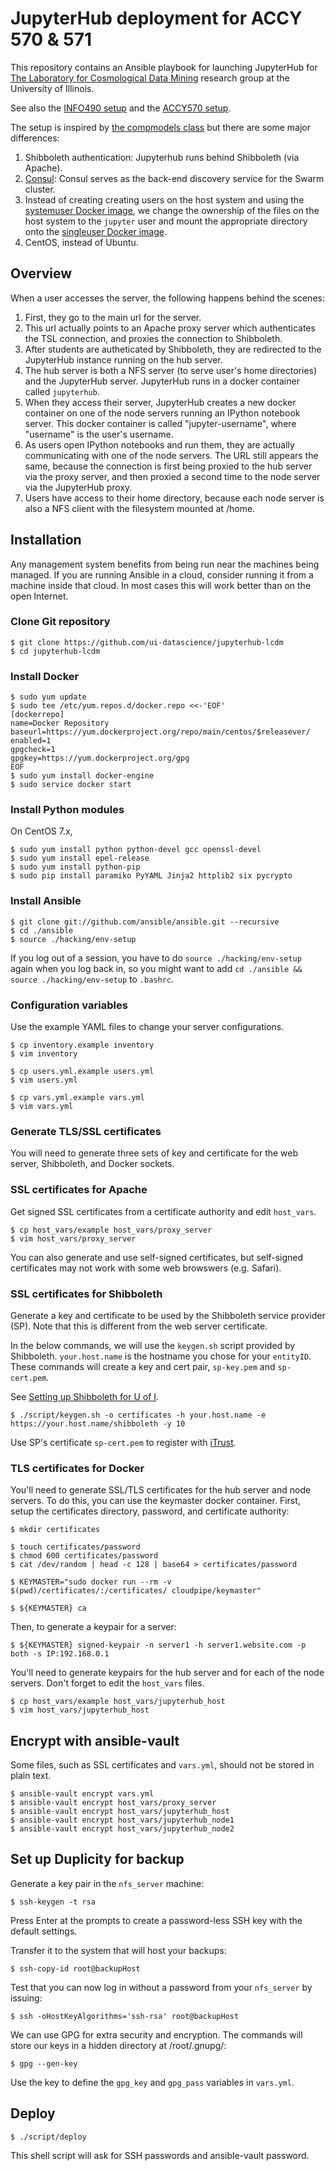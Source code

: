 # JupyterHub deployment for ACCY 570 & 571

This repository contains an Ansible playbook for launching JupyterHub for
[The Laboratory for Cosmological Data Mining](http://ui-datascience.github.io/)
research group at the University of Illinois.

See also the [INFO490 setup](https://github.com/EdwardJKim/jupyterhub-info490)
and the [ACCY570 setup](https://github.com/edwardjkim/jupyterhub-accounting).

The setup is inspired by [the compmodels class](https://github.com/compmodels/jupyterhub-deploy)
but there are some major differences:

1.  Shibboleth authentication: Jupyterhub runs behind Shibboleth (via Apache).
2.  [Consul](https://www.consul.io/): Consul serves as the back-end discovery service
    for the Swarm cluster.
3.  Instead of creating creating users on the host system and using the
    [systemuser Docker image](https://github.com/jupyter/dockerspawner/tree/master/systemuser),
    we change the ownership of the files on the host system to the `jupyter` user and mount
    the appropriate directory onto the
    [singleuser Docker image](https://github.com/jupyter/dockerspawner/tree/master/singleuser).
4.  CentOS, instead of Ubuntu.

## Overview

When a user accesses the server, the following happens behind the scenes:

1.  First, they go to the main url for the server.
2.  This url actually points to an Apache proxy server which authenticates the TSL connection,
    and proxies the connection to Shibboleth.
3.  After students are autheticated by Shibboleth, they are redirected to the JupyterHub instance
running on the hub server. 
4.  The hub server is both a NFS server (to serve user's home directories) and the JupyterHub server.
    JupyterHub runs in a docker container called `jupyterhub`.
5.  When they access their server, JupyterHub creates a new docker container on one of the node servers
    running an IPython notebook server.
    This docker container is called "jupyter-username", where "username" is the user's username.
6.  As users open IPython notebooks and run them, they are actually communicating
    with one of the node servers.
    The URL still appears the same, because the connection is first being proxied to the hub server
    via the proxy server, and then proxied a second time to the node server via the JupyterHub proxy.
7.  Users have access to their home directory, because each node server is also a NFS client
    with the filesystem mounted at /home.

## Installation

Any management system benefits from being run near the machines being managed.
If you are running Ansible in a cloud, consider running it from a machine inside that cloud.
In most cases this will work better than on the open Internet.

### Clone Git repository

```shell
$ git clone https://github.com/ui-datascience/jupyterhub-lcdm
$ cd jupyterhub-lcdm
```

### Install Docker

```shell
$ sudo yum update
$ sudo tee /etc/yum.repos.d/docker.repo <<-'EOF'
[dockerrepo]
name=Docker Repository
baseurl=https://yum.dockerproject.org/repo/main/centos/$releasever/
enabled=1
gpgcheck=1
gpgkey=https://yum.dockerproject.org/gpg
EOF
$ sudo yum install docker-engine
$ sudo service docker start
```

### Install Python modules

On CentOS 7.x,

```shell
$ sudo yum install python python-devel gcc openssl-devel
$ sudo yum install epel-release
$ sudo yum install python-pip
$ sudo pip install paramiko PyYAML Jinja2 httplib2 six pycrypto
```

### Install Ansible

```shell
$ git clone git://github.com/ansible/ansible.git --recursive
$ cd ./ansible
$ source ./hacking/env-setup
```

If you log out of a session, you have to do `source ./hacking/env-setup` again
when you log back in, so you might want to add `cd ./ansible && source ./hacking/env-setup` to
`.bashrc`.

### Configuration variables

Use the example YAML files to change your server configurations.

```shell
$ cp inventory.example inventory
$ vim inventory
```

```shell
$ cp users.yml.example users.yml
$ vim users.yml
```

```shell
$ cp vars.yml.example vars.yml
$ vim vars.yml
```

### Generate TLS/SSL certificates

You will need to generate three sets of key and certificate for the web server,
Shibboleth, and Docker sockets.

### SSL certificates for Apache

Get signed SSL certificates from a certificate authority and edit `host_vars`.

```shell
$ cp host_vars/example host_vars/proxy_server
$ vim host_vars/proxy_server
```

You can also generate and use self-signed certificates, but self-signed certificates
may not work with some web browswers (e.g. Safari).

### SSL certificates for Shibboleth

Generate a key and certificate to be used by the Shibboleth service provider (SP).
Note that this is different from the web server certificate.

In the below commands, we will use the `keygen.sh` script provided by Shibboleth.
`your.host.name` is the hostname you chose for your `entityID`.
These commands will create a key and cert pair, `sp-key.pem` and `sp-cert.pem`.

See [Setting up Shibboleth for U of I](https://answers.uillinois.edu/illinois/48459).

```shell
$ ./script/keygen.sh -o certificates -h your.host.name -e https://your.host.name/shibboleth -y 10
```

Use SP's certificate `sp-cert.pem` to register with [iTrust](https://itrust.illinois.edu/federationregistry/).

### TLS certificates for Docker

You'll need to generate SSL/TLS certificates for the hub server and node servers.
To do this, you can use the keymaster docker container.
First, setup the certificates directory, password, and certificate authority:

```shell
$ mkdir certificates

$ touch certificates/password
$ chmod 600 certificates/password
$ cat /dev/random | head -c 128 | base64 > certificates/password

$ KEYMASTER="sudo docker run --rm -v $(pwd)/certificates/:/certificates/ cloudpipe/keymaster"

$ ${KEYMASTER} ca
```

Then, to generate a keypair for a server:

```shell
$ ${KEYMASTER} signed-keypair -n server1 -h server1.website.com -p both -s IP:192.168.0.1
```

You'll need to generate keypairs for the hub server and for each of the node servers.
Don't forget to edit the `host_vars` files.

```shell
$ cp host_vars/example host_vars/jupyterhub_host
$ vim host_vars/jupyterhub_host
```
## Encrypt with ansible-vault

Some files, such as SSL certificates and `vars.yml`, should not be stored in plain text.

```shell
$ ansible-vault encrypt vars.yml
$ ansible-vault encrypt host_vars/proxy_server
$ ansible-vault encrypt host_vars/jupyterhub_host
$ ansible-vault encrypt host_vars/jupyterhub_node1
$ ansible-vault encrypt host_vars/jupyterhub_node2
```

## Set up Duplicity for backup

Generate a key pair in the `nfs_server` machine:

```shell
$ ssh-keygen -t rsa
```

Press Enter at the prompts to create a password-less SSH key with the default settings.

Transfer it to the system that will host your backups:

```shell
$ ssh-copy-id root@backupHost
```

Test that you can now log in without a password from your `nfs_server` by issuing:

```shell
$ ssh -oHostKeyAlgorithms='ssh-rsa' root@backupHost
```

We can use GPG for extra security and encryption. The commands will store our keys in a hidden directory at /root/.gnupg/:

```shell
$ gpg --gen-key
```

Use the key to define the `gpg_key` and `gpg_pass` variables in `vars.yml`.

## Deploy

```shell
$ ./script/deploy
```

This shell script will ask for SSH passwords and ansible-vault password.
